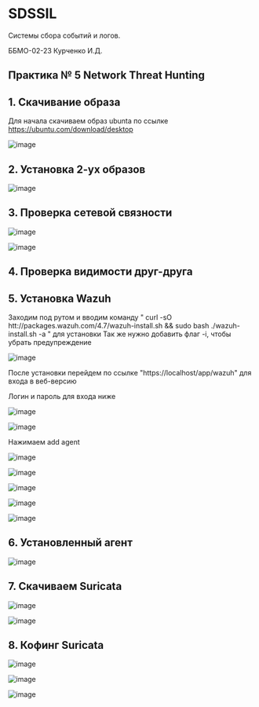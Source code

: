 # SDSSIL
Системы сбора событий и логов.

ББМО-02-23 Курченко И.Д.

## Практика № 5 Network Threat Hunting


## 1. Скачивание образа
Для начала скачиваем образ ubunta по ссылке https://ubuntu.com/download/desktop

![image](https://github.com/user-attachments/assets/c57c6619-d37c-48eb-8f19-2320e9fcbbb0)


## 2. Установка 2-ух образов

![image](https://github.com/user-attachments/assets/bef205cb-33bd-40a2-8084-361d691978b1)



## 3. Проверка сетевой связности

![image](https://github.com/user-attachments/assets/135a98b7-a5b0-42b8-9bd5-a2a430cee19c)


![image](https://github.com/user-attachments/assets/2aa91d47-51e1-4d57-906d-adab3f912602)


## 4. Проверка видимости друг-друга






## 5. Установка Wazuh

Заходим под рутом и вводим команду " curl -sO htt://packages.wazuh.com/4.7/wazuh-install.sh && sudo bash ./wazuh-install.sh -a " для установки
Так же нужно добавить флаг -i, чтобы убрать предупреждение

![image](https://github.com/user-attachments/assets/7bab5869-4dd0-4978-9e88-e8e5866b90cb)

После установки перейдем по ссылке "https://localhost/app/wazuh" для входа в веб-версию

Логин и пароль для входа ниже

![image](https://github.com/user-attachments/assets/4a2b70ea-bf00-427b-a09a-46a245a1fe8e)

![image](https://github.com/user-attachments/assets/c78e8504-865f-413d-a586-77ec61f6c166)

Нажимаем add agent

![image](https://github.com/user-attachments/assets/ddaad55d-6783-4f7e-a689-a5c2ec750833)

![image](https://github.com/user-attachments/assets/a326c574-1d5b-4e77-93ac-9056f0734025)

![image](https://github.com/user-attachments/assets/615f4094-6f73-4247-9c9b-d5a672c53a25)


![image](https://github.com/user-attachments/assets/6c49d0c7-c0f0-4d18-a851-36127347a150)

![image](https://github.com/user-attachments/assets/6f66f738-8001-4b47-86d4-1e947132193f)

## 6. Установленный агент

![image](https://github.com/user-attachments/assets/b90c15db-5dc0-46df-8f19-9a637bf39fce)


## 7. Скачиваем Suricata

![image](https://github.com/user-attachments/assets/f6a412ca-dfc7-42c5-902d-4159089b7282)

![image](https://github.com/user-attachments/assets/5bf26f17-3be2-4582-a67d-423b59775058)

## 8. Кофинг Suricata 

![image](https://github.com/user-attachments/assets/27401bd8-ee8f-4669-8390-8615e3b3aa98)

![image](https://github.com/user-attachments/assets/96cf3118-7470-4622-a061-3829a4151b29)

![image](https://github.com/user-attachments/assets/5044ec32-969e-42bc-96b0-343a59724fb9)

